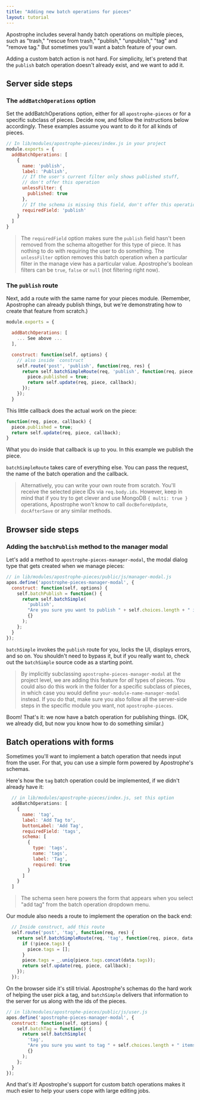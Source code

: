 ```yaml
---
title: "Adding new batch operations for pieces"
layout: tutorial
---
```


Apostrophe includes several handy batch operations on multiple pieces, such as "trash," "rescue from trash," "publish," "unpublish," "tag" and "remove tag." But sometimes you'll want a batch feature of your own.

Adding a custom batch action is not hard. For simplicity, let's pretend that the `publish` batch operation doesn't already exist, and we want to add it.

## Server side steps

### The `addBatchOperations` option

Set the addBatchOperations option, either for all `apostrophe-pieces` or for a specific subclass of pieces. Decide now, and follow the instructions below accordingly. These examples assume you want to do it for all kinds of pieces.

```javascript
// In lib/modules/apostrophe-pieces/index.js in your project
module.exports = {
  addBatchOperations: [
    {
      name: 'publish',
      label: 'Publish',
      // If the user's current filter only shows published stuff,
      // don't offer this operation
      unlessFilter: { 
        published: true
      },
      // If the schema is missing this field, don't offer this operation
      requiredField: 'publish'
    }
  ]
}
```

> The `requiredField` option makes sure the `publish` field hasn't been removed from the schema altogether for this type of piece. It has nothing to do with requiring the user to do something.
> The `unlessFilter` option removes this batch operation when a particular filter in the manage view has a particular value. Apostrophe's boolean filters can be `true`, `false` or `null` (not filtering right now).

### The `publish` route

Next, add a route with the same name for your pieces module. (Remember, Apostrophe can already publish things, but we're demonstrating how to create that feature from scratch.)

```javascript
module.exports = {

  addBatchOperations: [
    ... See above ...
  ],

  construct: function(self, options) {
    // also inside `construct`
    self.route('post', 'publish', function(req, res) {
      return self.batchSimpleRoute(req, 'publish', function(req, piece, data, callback) {
        piece.published = true;
        return self.update(req, piece, callback);
      });
    });
  }
```

This little callback does the actual work on the piece:

```javascript
function(req, piece, callback) {
  piece.published = true;
  return self.update(req, piece, callback);
}
```

What you do inside that callback is up to you. In this example we publish the piece.

`batchSimpleRoute` takes care of everything else. You can pass the request, the name of the batch operation and the callback.

> Alternatively, you can write your own route from scratch. You'll receive the selected piece IDs via `req.body.ids`. However, keep in mind that if you try to get clever and use MongoDB `{ multi: true }` operations, Apostrophe won't know to call `docBeforeUpdate`, `docAfterSave` or any similar methods.

## Browser side steps

### Adding the `batchPublish` method to the manager modal

Let's add a method to `apostrophe-pieces-manager-modal`, the modal dialog type that gets created when we manage pieces:

```javascript
// in lib/modules/apostrophe-pieces/public/js/manager-modal.js
apos.define('apostrophe-pieces-manager-modal', {
  construct: function(self, options) {
    self.batchPublish = function() {
      return self.batchSimple(
        'publish',
        "Are you sure you want to publish " + self.choices.length + " items?",
        {}
      );
    };
  }
});
```

`batchSimple` invokes the `publish` route for you, locks the UI, displays errors, and so on. You shouldn't need to bypass it, but if you really want to, check out the `batchSimple` source code as a starting point.

> By implicitly subclassing `apostrophe-pieces-manager-modal` at the project level, we are adding this feature for *all* types of pieces. You could also do this work in the folder for a specific subclass of pieces, in which case you would define `your-module-name-manager-modal` instead. If you do that, make sure you also follow all the server-side steps in the specific module you want, not `apostrophe-pieces`.

Boom! That's it: we now have a batch operation for publishing things. (OK, we already did, but now you know how to do something similar.)

## Batch operations with forms

Sometimes you'll want to implement a batch operation that needs input from the user. For that, you can use a simple form powered by Apostrophe's schemas.

Here's how the `tag` batch operation could be implemented, if we didn't already have it:

```javascript
  // in lib/modules/apostrophe-pieces/index.js, set this option
  addBatchOperations: [
    {
      name: 'tag',
      label: 'Add Tag to',
      buttonLabel: 'Add Tag',
      requiredField: 'tags',
      schema: [
        {
          type: 'tags',
          name: 'tags',
          label: 'Tag',
          required: true
        }
      ]
    }
  ]
```

> The schema seen here powers the form that appears when you select "add tag" from the batch operation dropdown menu.

Our module also needs a route to implement the operation on the back end:

```javascript
  // Inside construct, add this route
  self.route('post', 'tag', function(req, res) {
    return self.batchSimpleRoute(req, 'tag', function(req, piece, data, callback) {
      if (!piece.tags) {
        piece.tags = [];
      }
      piece.tags = _.uniq(piece.tags.concat(data.tags));
      return self.update(req, piece, callback);
    });
  });
```

On the browser side it's still trivial. Apostrophe's schemas do the hard work of helping the user pick a tag, and `batchSimple` delivers that information to the server for us along with the ids of the pieces.

```javascript
// in lib/modules/apostrophe-pieces/public/js/user.js
apos.define('apostrophe-pieces-manager-modal', {
  construct: function(self, options) {
    self.batchTag = function() {
      return self.batchSimple(
        'tag',
        "Are you sure you want to tag " + self.choices.length + " items?",
        {}
      );
    };
  }
});
```

And that's it! Apostrophe's support for custom batch operations makes it much esier to help your users cope with large editing jobs.

